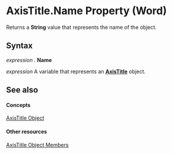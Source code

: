 
# AxisTitle.Name Property (Word)

Returns a  **String** value that represents the name of the object.


## Syntax

 _expression_ . **Name**

 _expression_ A variable that represents an **[AxisTitle](ec746a05-40df-95cc-c017-40ef150504cf.md)** object.


## See also


#### Concepts


[AxisTitle Object](ec746a05-40df-95cc-c017-40ef150504cf.md)
#### Other resources


[AxisTitle Object Members](c4ea4669-3534-47ed-12dd-10d1062d005a.md)
